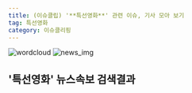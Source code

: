 ```yaml
---
title: (이슈클립) '**특선영화**' 관련 이슈, 기사 모아 보기
tag: 특선영화
category: 이슈클리핑
---
```

![wordcloud](https://s3.ap-northeast-2.amazonaws.com/lyrics101-wordcloud/2018-09-21-1537536370.png)
![news_img](https://user-images.githubusercontent.com/42597476/44507050-1206f400-a6e4-11e8-8d98-7ffbfebb353f.png)
## **'**특선영화**'** 뉴스속보 검색결과

